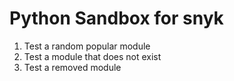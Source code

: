 # Python Sandbox for snyk
1. Test a random popular module
2. Test a module that does not exist
3. Test a removed module